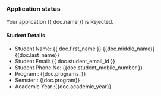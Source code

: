 <h3>Application status</h3>

<p>Your application {{ doc.name }} is Rejected.</p>


<h4>Student Details</h4>

<ul>
<li>Student Name: {{ doc.first_name }} {{doc.middle_name}} {{doc.last_name}}
<li>Student Email: {{ doc.student_email_id }}
<li>Student Phone No: {{doc.student_mobile_number }}
<li>Program : {[doc.programs_}}
<li>Semster : {[doc.program}}
<li>Academic Year :{{doc.academic_year}}
</ul>